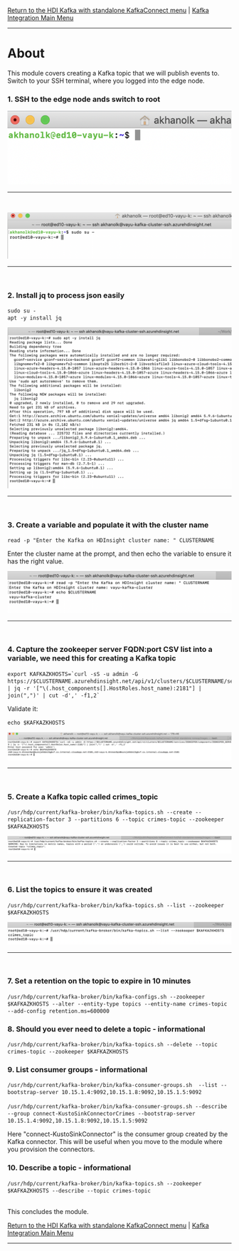 
[Return to the HDI Kafka with standalone KafkaConnect menu](README.md) | [Kafka Integration Main Menu](../README.md) <hr>

# About

This module covers creating a Kafka topic that we will publish events to.  
Switch to your SSH terminal, where you logged into the edge node.


### 1. SSH to the edge node ands switch to root

![CreateHDI01](images/02-hdi-41.png)
<br>
<hr>
<br>

![CreateHDI01](images/02-hdi-42.png)
<br>
<hr>
<br>


### 2. Install jq to process json easily

```
sudo su -
apt -y install jq
```

![CreateHDI03](images/02-hdi-44.png)
<br>
<hr>
<br>

### 3. Create a variable and populate it with the cluster name
```
read -p "Enter the Kafka on HDInsight cluster name: " CLUSTERNAME
```
Enter the cluster name at the prompt, and then echo the variable to ensure it has the right value.

![CreateHDI02](images/02-hdi-43.png)
<br>
<hr>
<br>

### 4. Capture the zookeeper server FQDN:port CSV list into a variable, we need this for creating a Kafka topic 

```
export KAFKAZKHOSTS=`curl -sS -u admin -G https://$CLUSTERNAME.azurehdinsight.net/api/v1/clusters/$CLUSTERNAME/services/ZOOKEEPER/components/ZOOKEEPER_SERVER | jq -r '["\(.host_components[].HostRoles.host_name):2181"] | join(",")' | cut -d',' -f1,2`
```

Validate it:

```
echo $KAFKAZKHOSTS
```

![CreateHDI04](images/02-hdi-45.png)
<br>
<hr>
<br>

### 5. Create a Kafka topic called crimes_topic
```
/usr/hdp/current/kafka-broker/bin/kafka-topics.sh --create --replication-factor 3 --partitions 6 --topic crimes-topic --zookeeper $KAFKAZKHOSTS 
```

![CreateHDI05](images/02-hdi-46.png)
<br>
<hr>
<br>

### 6. List the topics to ensure it was created
```
/usr/hdp/current/kafka-broker/bin/kafka-topics.sh --list --zookeeper $KAFKAZKHOSTS 
```

![CreateHDI05](images/02-hdi-47.png)
<br>
<hr>
<br>

### 7. Set a retention on the topic to expire in 10 minutes
```
/usr/hdp/current/kafka-broker/bin/kafka-configs.sh --zookeeper $KAFKAZKHOSTS --alter --entity-type topics --entity-name crimes-topic --add-config retention.ms=600000
```

### 8. Should you ever need to delete a topic - informational
```
/usr/hdp/current/kafka-broker/bin/kafka-topics.sh --delete --topic crimes-topic --zookeeper $KAFKAZKHOSTS
```

### 9. List consumer groups - informational
```
/usr/hdp/current/kafka-broker/bin/kafka-consumer-groups.sh  --list --bootstrap-server 10.15.1.4:9092,10.15.1.8:9092,10.15.1.5:9092

/usr/hdp/current/kafka-broker/bin/kafka-consumer-groups.sh --describe --group connect-KustoSinkConnectorCrimes --bootstrap-server 10.15.1.4:9092,10.15.1.8:9092,10.15.1.5:9092

```

Here "connect-KustoSinkConnector" is the consumer group created by the Kafka connector.  This will be useful when you move to the module where you provision the connectors.

### 10. Describe a topic - informational

```
/usr/hdp/current/kafka-broker/bin/kafka-topics.sh --zookeeper $KAFKAZKHOSTS --describe --topic crimes-topic
```

<br>
This concludes the module.<br>

[Return to the HDI Kafka with standalone KafkaConnect menu](README.md) | [Kafka Integration Main Menu](../README.md) <hr>
